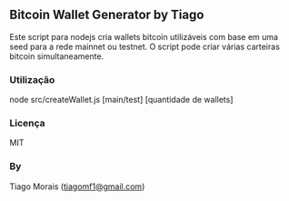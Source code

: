 ## Bitcoin Wallet Generator by Tiago
Este script para nodejs cria wallets bitcoin utilizáveis com base em uma seed para a rede mainnet ou testnet. O script pode criar várias carteiras bitcoin simultaneamente.

### Utilização
node src/createWallet.js [main/test] [quantidade de wallets]

### Licença
MIT

### By
Tiago Morais (tiagomf1@gmail.com)